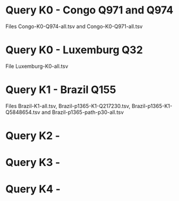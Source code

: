 # Query K0 - Congo Q971 and Q974

Files Congo-K0-Q974-all.tsv and Congo-K0-Q971-all.tsv

# Query K0 - Luxemburg Q32

File Luxemburg-K0-all.tsv

# Query K1 - Brazil Q155

Files Brazil-K1-all.tsv, Brazil-p1365-K1-Q217230.tsv, Brazil-p1365-K1-Q5848654.tsv and Brazil-p1365-path-p30-all.tsv

# Query K2 -

# Query K3 -

# Query K4 - 
